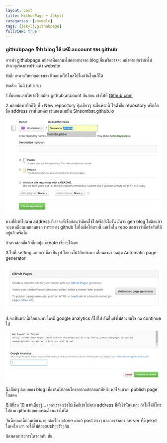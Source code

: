 ```yaml
---
layout: post
title: HithubPage + Jekyll
categories: [example]
tags: [jekyll,githubpage]
fullview: true
---
```


<h3>githubpage ก็ทำ blog ได้ แค่มี account ของ github</h3>

การทำ githubpage หน้าตาที่ออกมาไม่ค่อยต่างจาก blog อื่นหรืออาจจะ หน้าตาแย่กว่าถ้าไม่ชำนาญเรื่องการปรับแต่ง website

ข้อดี: เหมาะกับพวกอย่างเรา นึกอยากให้โพสไปโผล่วันไหนก็ได้

ข้อเสีย: ไม่มี (เท่ปะล่ะ)

1.ขั้นตอนแรกให้เข้าไปสมัคร github account กันก่อน เข้าไปที่ <a class="btn btn-default" href="https://github.com">Github.com</a>

2.พอสมัครเสร็จก็ไปที่ +New repository ปุ่มเขียวๆ จะขึ้นหน้านี้ ให้ตั้งชื่อ repository หรือคือชื่อ address เรานั่นแหละ เช่นของผมเป็น Sinsombat.github.io

<img src="images/post/2014-09-05-1.png" >

ทางที่ดีเข้าไปตาม address ที่เราจะตั้งชื่อก่อนว่ามีคนใช้ไปหรือยังไม่งั้น มันจะ gen blog ไม่ติดแล้วจะงงเหมือนผมตอนแรก 
เพราะทาง github ไม่ได้เช็คให้ตรงนี้ แค่เช็คใน repo ของเราว่าซื่อซ้ำกับที่มีอยู่แล้วหรือไม่

ถ้าตรวสอบดีแล้วก็กดปุ่ม create เขียวๆได้เลย

3.ไปที่ setting แถบขวามือ เป็นรูป ไขควงไฝว้กับประแจ
เลื่อนลงมา กดตุ่ม Automatic page generator

<img src="images/post/2014-09-05-2.png" >

4.จะเป็นหน้านี้เลื่อนลงมา ใครมี google analytics ก็ใส่ไป อันอื่นยังไม่ต้องสนใจ กด continue ไป

<img src="images/post/2014-09-05-3.png" >

5.เลือกรูปแบบของ blog เบื้องต้นไปก่อนใครอยากแก้ค่อยแก้ทีหลัง พอใจแล้วกเ publish page โลดดด

6.ทีนี้รอ 10 นาทีเดี๋ยวรู้... เวลาเราจะเข้าไปเช็คก็เข้าไปตาม address ที่ตั้งไว้นั่นแหละ ถ้าไม่ได้ก็โทรไปถาม githubเลยเบอร์อะไรนะจำไม่ได้

วันนี้พอแค่นี้ก่อนเดี๋ยวมาคุยต่อเรื่อง clone มาแก้ post ต่างๆ และการจำลอง server ที่มี jekyll ในเครื่องเรา จะได้ไม่ต้องpushๆๆรัวๆกัน

ผิดพลาดประการใดขออภัย บั๊ย..
